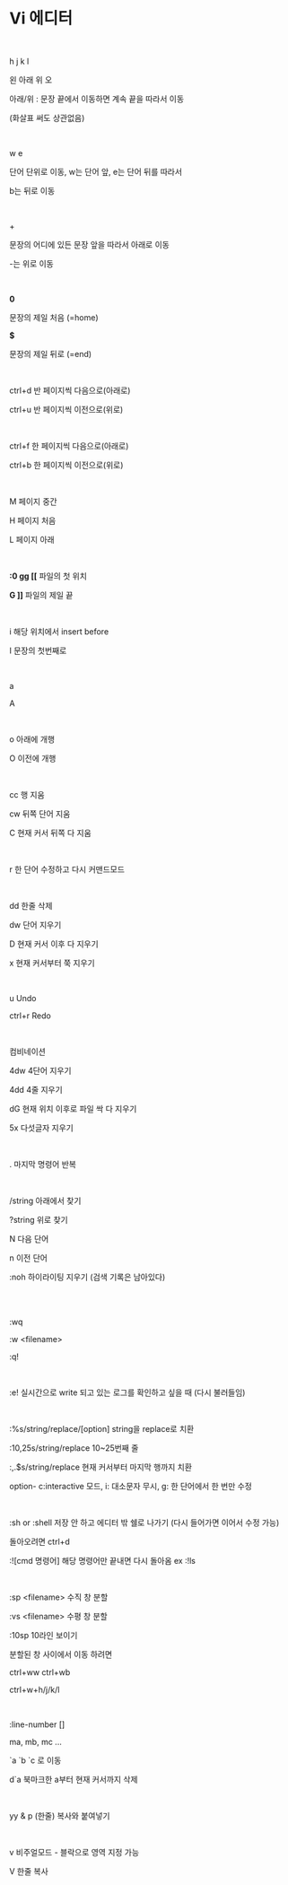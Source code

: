 # Vi 에디터

<br>

h j k l

왼 아래 위 오

아래/위 : 문장 끝에서 이동하면 계속 끝을 따라서 이동

(화살표 써도 상관없음)

<br>

w e

단어 단위로 이동, w는 단어 앞, e는 단어 뒤를 따라서

b는 뒤로 이동

<br>

\+

문장의 어디에 있든 문장 앞을 따라서 아래로 이동

-는 위로 이동

<br>

**0**

문장의 제일 처음 (=home)

**$**

문장의 제일 뒤로 (=end)

<br>

ctrl+d 반 페이지씩 다음으로(아래로)

ctrl+u 반 페이지씩 이전으로(위로)

<br>

ctrl+f 한 페이지씩 다음으로(아래로)

ctrl+b 한 페이지씩 이전으로(위로)

<br>

M 페이지 중간

H 페이지 처음

L 페이지 아래

<br>

**:0 gg [[** 파일의 첫 위치

**G ]]** 파일의 제일 끝

<br>

i 해당 위치에서 insert before

I 문장의 첫번째로

<br>

a

A

<br>

o 아래에 개행

O 이전에 개행

<br>

cc 행 지움

cw 뒤쪽 단어 지움

C 현재 커서 뒤쪽 다 지움

<br>

r 한 단어 수정하고 다시 커맨드모드

<br>

dd 한줄 삭제

dw 단어 지우기

D 현재 커서 이후 다 지우기

x 현재 커서부터 쭉 지우기

<br>

u Undo

ctrl+r Redo

<br>

컴비네이션

4dw 4단어 지우기

4dd 4줄 지우기

dG 현재 위치 이후로 파일 싹 다 지우기

5x 다섯글자 지우기

<br>

. 마지막 명령어 반복

<br>

/string 아래에서 찾기

?string 위로 찾기

N 다음 단어

n 이전 단어

:noh 하이라이팅 지우기 (검색 기록은 남아있다)

<br>

<br>

:wq

:w \<filename>

:q!

<br>

:e! 실시간으로 write 되고 있는 로그를 확인하고 싶을 때 (다시 불러들임)

<br>

:%s/string/replace/[option] string을 replace로 치환

:10,25s/string/replace 10~25번째 줄

:,.$s/string/replace 현재 커서부터 마지막 행까지 치환

option- c:interactive 모드, i: 대소문자 무시, g: 한 단어에서 한 번만 수정

<br>

:sh or :shell 저장 안 하고 에디터 밖 쉘로 나가기 (다시 들어가면 이어서 수정 가능)

돌아오려면 ctrl+d

:![cmd 명령어] 해당 명령어만 끝내면 다시 돌아옴 ex :!ls

<br>

:sp \<filename> 수직 창 분할

:vs \<filename> 수평 창 분할

:10sp 10라인 보이기

분할된 창 사이에서 이동 하려면

ctrl+ww ctrl+wb

ctrl+w+h/j/k/l

<br>

:line-number []

ma, mb, mc ...

\`a \`b \`c 로 이동

d`a 북마크한 a부터 현재 커서까지 삭제

<br>

yy & p (한줄) 복사와 붙여넣기

<br>

v 비주얼모드 - 블락으로 영역 지정 가능

V 한줄 복사

